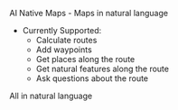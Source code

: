 AI Native Maps - Maps in natural language

 - Currently Supported:
   - Calculate routes
   - Add waypoints
   - Get places along the route
   - Get natural features along the route
   - Ask questions about the route

All in natural language

